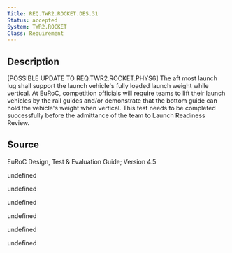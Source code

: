 ```yaml
---
Title: REQ.TWR2.ROCKET.DES.31
Status: accepted
System: TWR2.ROCKET
Class: Requirement
---
```


## Description

[POSSIBLE UPDATE TO REQ.TWR2.ROCKET.PHYS6] The aft most launch lug shall support the launch vehicle's fully loaded launch weight while vertical. At EuRoC, competition officials will require teams to lift their launch vehicles by the rail guides and/or demonstrate that the bottom guide can hold the vehicle's weight when vertical. This test needs to be completed successfully before the admittance of the team to Launch Readiness Review.

## Source

EuRoC Design, Test & Evaluation Guide; Version 4.5


undefined

undefined

undefined

undefined

undefined

undefined